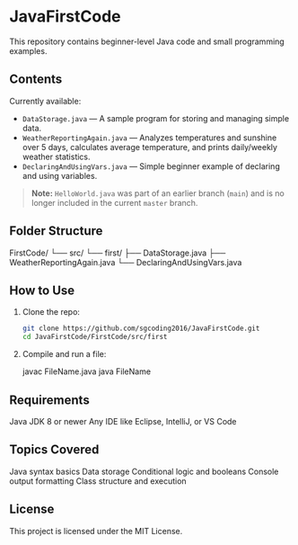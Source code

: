 # JavaFirstCode

This repository contains beginner-level Java code and small programming examples.

## Contents

Currently available:

- `DataStorage.java` — A sample program for storing and managing simple data.
- `WeatherReportingAgain.java` — Analyzes temperatures and sunshine over 5 days, calculates average temperature, and prints daily/weekly weather statistics.
- `DeclaringAndUsingVars.java` — Simple beginner example of declaring and using variables.

> **Note:** `HelloWorld.java` was part of an earlier branch (`main`) and is no longer included in the current `master` branch.

## Folder Structure

FirstCode/
└── src/
└── first/
├── DataStorage.java
├── WeatherReportingAgain.java
└── DeclaringAndUsingVars.java

## How to Use

1. Clone the repo:
   ```bash
   git clone https://github.com/sgcoding2016/JavaFirstCode.git
   cd JavaFirstCode/FirstCode/src/first

2. Compile and run a file:

   javac FileName.java
   java FileName

## Requirements
Java JDK 8 or newer
Any IDE like Eclipse, IntelliJ, or VS Code

## Topics Covered
Java syntax basics
Data storage
Conditional logic and booleans
Console output formatting
Class structure and execution

## License
This project is licensed under the MIT License.
